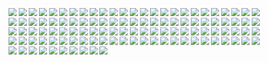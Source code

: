 ![](https://img.shields.io/badge/C++-000000?style=for-the-badge&logo=cplusplus&logoColor=white&logoSize=auto)
![](https://img.shields.io/badge/C++-000000?style=for-the-badge&logo=cplusplus&logoColor=white&logoSize=auto)
![](https://img.shields.io/badge/C++-000000?style=for-the-badge&logo=cplusplus&logoColor=white&logoSize=auto)
![](https://img.shields.io/badge/C++-000000?style=for-the-badge&logo=cplusplus&logoColor=white&logoSize=auto)
![](https://img.shields.io/badge/C++-000000?style=for-the-badge&logo=cplusplus&logoColor=white&logoSize=auto)
![](https://img.shields.io/badge/C++-000000?style=for-the-badge&logo=cplusplus&logoColor=white&logoSize=auto)
![](https://img.shields.io/badge/C++-000000?style=for-the-badge&logo=cplusplus&logoColor=white&logoSize=auto)
![](https://img.shields.io/badge/C++-000000?style=for-the-badge&logo=cplusplus&logoColor=white&logoSize=auto)
![](https://img.shields.io/badge/C++-000000?style=for-the-badge&logo=cplusplus&logoColor=white&logoSize=auto)
![](https://img.shields.io/badge/C++-000000?style=for-the-badge&logo=cplusplus&logoColor=white&logoSize=auto)
![](https://img.shields.io/badge/C++-000000?style=for-the-badge&logo=cplusplus&logoColor=white&logoSize=auto)
![](https://img.shields.io/badge/C++-000000?style=for-the-badge&logo=cplusplus&logoColor=white&logoSize=auto)
![](https://img.shields.io/badge/C++-000000?style=for-the-badge&logo=cplusplus&logoColor=white&logoSize=auto)
![](https://img.shields.io/badge/C++-000000?style=for-the-badge&logo=cplusplus&logoColor=white&logoSize=auto)
![](https://img.shields.io/badge/C++-000000?style=for-the-badge&logo=cplusplus&logoColor=white&logoSize=auto)
![](https://img.shields.io/badge/C++-000000?style=for-the-badge&logo=cplusplus&logoColor=white&logoSize=auto)
![](https://img.shields.io/badge/C++-000000?style=for-the-badge&logo=cplusplus&logoColor=white&logoSize=auto)
![](https://img.shields.io/badge/C++-000000?style=for-the-badge&logo=cplusplus&logoColor=white&logoSize=auto)
![](https://img.shields.io/badge/C++-000000?style=for-the-badge&logo=cplusplus&logoColor=white&logoSize=auto)
![](https://img.shields.io/badge/C++-000000?style=for-the-badge&logo=cplusplus&logoColor=white&logoSize=auto)
![](https://img.shields.io/badge/C++-000000?style=for-the-badge&logo=cplusplus&logoColor=white&logoSize=auto)
![](https://img.shields.io/badge/C++-000000?style=for-the-badge&logo=cplusplus&logoColor=white&logoSize=auto)
![](https://img.shields.io/badge/C++-000000?style=for-the-badge&logo=cplusplus&logoColor=white&logoSize=auto)
![](https://img.shields.io/badge/C++-000000?style=for-the-badge&logo=cplusplus&logoColor=white&logoSize=auto)
![](https://img.shields.io/badge/C++-000000?style=for-the-badge&logo=cplusplus&logoColor=white&logoSize=auto)
![](https://img.shields.io/badge/C++-000000?style=for-the-badge&logo=cplusplus&logoColor=white&logoSize=auto)
![](https://img.shields.io/badge/C++-000000?style=for-the-badge&logo=cplusplus&logoColor=white&logoSize=auto)
![](https://img.shields.io/badge/C++-000000?style=for-the-badge&logo=cplusplus&logoColor=white&logoSize=auto)
![](https://img.shields.io/badge/C++-000000?style=for-the-badge&logo=cplusplus&logoColor=white&logoSize=auto)
![](https://img.shields.io/badge/C++-000000?style=for-the-badge&logo=cplusplus&logoColor=white&logoSize=auto)
![](https://img.shields.io/badge/C++-000000?style=for-the-badge&logo=cplusplus&logoColor=white&logoSize=auto)
![](https://img.shields.io/badge/C++-000000?style=for-the-badge&logo=cplusplus&logoColor=white&logoSize=auto)
![](https://img.shields.io/badge/C++-000000?style=for-the-badge&logo=cplusplus&logoColor=white&logoSize=auto)
![](https://img.shields.io/badge/C++-000000?style=for-the-badge&logo=cplusplus&logoColor=white&logoSize=auto)
![](https://img.shields.io/badge/C++-000000?style=for-the-badge&logo=cplusplus&logoColor=white&logoSize=auto)
![](https://img.shields.io/badge/C++-000000?style=for-the-badge&logo=cplusplus&logoColor=white&logoSize=auto)
![](https://img.shields.io/badge/C++-000000?style=for-the-badge&logo=cplusplus&logoColor=white&logoSize=auto)
![](https://img.shields.io/badge/C++-000000?style=for-the-badge&logo=cplusplus&logoColor=white&logoSize=auto)
![](https://img.shields.io/badge/C++-000000?style=for-the-badge&logo=cplusplus&logoColor=white&logoSize=auto)
![](https://img.shields.io/badge/C++-000000?style=for-the-badge&logo=cplusplus&logoColor=white&logoSize=auto)
![](https://img.shields.io/badge/C++-000000?style=for-the-badge&logo=cplusplus&logoColor=white&logoSize=auto)
![](https://img.shields.io/badge/C++-000000?style=for-the-badge&logo=cplusplus&logoColor=white&logoSize=auto)
![](https://img.shields.io/badge/C++-000000?style=for-the-badge&logo=cplusplus&logoColor=white&logoSize=auto)
![](https://img.shields.io/badge/C++-000000?style=for-the-badge&logo=cplusplus&logoColor=white&logoSize=auto)
![](https://img.shields.io/badge/C++-000000?style=for-the-badge&logo=cplusplus&logoColor=white&logoSize=auto)
![](https://img.shields.io/badge/C++-000000?style=for-the-badge&logo=cplusplus&logoColor=white&logoSize=auto)
![](https://img.shields.io/badge/C++-000000?style=for-the-badge&logo=cplusplus&logoColor=white&logoSize=auto)
![](https://img.shields.io/badge/C++-000000?style=for-the-badge&logo=cplusplus&logoColor=white&logoSize=auto)
![](https://img.shields.io/badge/C++-000000?style=for-the-badge&logo=cplusplus&logoColor=white&logoSize=auto)
![](https://img.shields.io/badge/C++-000000?style=for-the-badge&logo=cplusplus&logoColor=white&logoSize=auto)
![](https://img.shields.io/badge/C++-000000?style=for-the-badge&logo=cplusplus&logoColor=white&logoSize=auto)
![](https://img.shields.io/badge/C++-000000?style=for-the-badge&logo=cplusplus&logoColor=white&logoSize=auto)
![](https://img.shields.io/badge/C++-000000?style=for-the-badge&logo=cplusplus&logoColor=white&logoSize=auto)
![](https://img.shields.io/badge/C++-000000?style=for-the-badge&logo=cplusplus&logoColor=white&logoSize=auto)
![](https://img.shields.io/badge/C++-000000?style=for-the-badge&logo=cplusplus&logoColor=white&logoSize=auto)
![](https://img.shields.io/badge/C++-000000?style=for-the-badge&logo=cplusplus&logoColor=white&logoSize=auto)
![](https://img.shields.io/badge/C++-000000?style=for-the-badge&logo=cplusplus&logoColor=white&logoSize=auto)
![](https://img.shields.io/badge/C++-000000?style=for-the-badge&logo=cplusplus&logoColor=white&logoSize=auto)
![](https://img.shields.io/badge/C++-000000?style=for-the-badge&logo=cplusplus&logoColor=white&logoSize=auto)
![](https://img.shields.io/badge/C++-000000?style=for-the-badge&logo=cplusplus&logoColor=white&logoSize=auto)
![](https://img.shields.io/badge/C++-000000?style=for-the-badge&logo=cplusplus&logoColor=white&logoSize=auto)
![](https://img.shields.io/badge/C++-000000?style=for-the-badge&logo=cplusplus&logoColor=white&logoSize=auto)
![](https://img.shields.io/badge/C++-000000?style=for-the-badge&logo=cplusplus&logoColor=white&logoSize=auto)
![](https://img.shields.io/badge/C++-000000?style=for-the-badge&logo=cplusplus&logoColor=white&logoSize=auto)
![](https://img.shields.io/badge/C++-000000?style=for-the-badge&logo=cplusplus&logoColor=white&logoSize=auto)
![](https://img.shields.io/badge/C++-000000?style=for-the-badge&logo=cplusplus&logoColor=white&logoSize=auto)
![](https://img.shields.io/badge/C++-000000?style=for-the-badge&logo=cplusplus&logoColor=white&logoSize=auto)
![](https://img.shields.io/badge/C++-000000?style=for-the-badge&logo=cplusplus&logoColor=white&logoSize=auto)
![](https://img.shields.io/badge/C++-000000?style=for-the-badge&logo=cplusplus&logoColor=white&logoSize=auto)
![](https://img.shields.io/badge/C++-000000?style=for-the-badge&logo=cplusplus&logoColor=white&logoSize=auto)
![](https://img.shields.io/badge/C++-000000?style=for-the-badge&logo=cplusplus&logoColor=white&logoSize=auto)
![](https://img.shields.io/badge/C++-000000?style=for-the-badge&logo=cplusplus&logoColor=white&logoSize=auto)
![](https://img.shields.io/badge/C++-000000?style=for-the-badge&logo=cplusplus&logoColor=white&logoSize=auto)
![](https://img.shields.io/badge/C++-000000?style=for-the-badge&logo=cplusplus&logoColor=white&logoSize=auto)
![](https://img.shields.io/badge/C++-000000?style=for-the-badge&logo=cplusplus&logoColor=white&logoSize=auto)
![](https://img.shields.io/badge/C++-000000?style=for-the-badge&logo=cplusplus&logoColor=white&logoSize=auto)
![](https://img.shields.io/badge/C++-000000?style=for-the-badge&logo=cplusplus&logoColor=white&logoSize=auto)
![](https://img.shields.io/badge/C++-000000?style=for-the-badge&logo=cplusplus&logoColor=white&logoSize=auto)
![](https://img.shields.io/badge/C++-000000?style=for-the-badge&logo=cplusplus&logoColor=white&logoSize=auto)
![](https://img.shields.io/badge/C++-000000?style=for-the-badge&logo=cplusplus&logoColor=white&logoSize=auto)
![](https://img.shields.io/badge/C++-000000?style=for-the-badge&logo=cplusplus&logoColor=white&logoSize=auto)
![](https://img.shields.io/badge/C++-000000?style=for-the-badge&logo=cplusplus&logoColor=white&logoSize=auto)
![](https://img.shields.io/badge/C++-000000?style=for-the-badge&logo=cplusplus&logoColor=white&logoSize=auto)
![](https://img.shields.io/badge/C++-000000?style=for-the-badge&logo=cplusplus&logoColor=white&logoSize=auto)
![](https://img.shields.io/badge/C++-000000?style=for-the-badge&logo=cplusplus&logoColor=white&logoSize=auto)
![](https://img.shields.io/badge/C++-000000?style=for-the-badge&logo=cplusplus&logoColor=white&logoSize=auto)
![](https://img.shields.io/badge/C++-000000?style=for-the-badge&logo=cplusplus&logoColor=white&logoSize=auto)
![](https://img.shields.io/badge/C++-000000?style=for-the-badge&logo=cplusplus&logoColor=white&logoSize=auto)
![](https://img.shields.io/badge/C++-000000?style=for-the-badge&logo=cplusplus&logoColor=white&logoSize=auto)
![](https://img.shields.io/badge/C++-000000?style=for-the-badge&logo=cplusplus&logoColor=white&logoSize=auto)
![](https://img.shields.io/badge/C++-000000?style=for-the-badge&logo=cplusplus&logoColor=white&logoSize=auto)
![](https://img.shields.io/badge/C++-000000?style=for-the-badge&logo=cplusplus&logoColor=white&logoSize=auto)
![](https://img.shields.io/badge/C++-000000?style=for-the-badge&logo=cplusplus&logoColor=white&logoSize=auto)
![](https://img.shields.io/badge/C++-000000?style=for-the-badge&logo=cplusplus&logoColor=white&logoSize=auto)
![](https://img.shields.io/badge/C++-000000?style=for-the-badge&logo=cplusplus&logoColor=white&logoSize=auto)
![](https://img.shields.io/badge/C++-000000?style=for-the-badge&logo=cplusplus&logoColor=white&logoSize=auto)
![](https://img.shields.io/badge/C++-000000?style=for-the-badge&logo=cplusplus&logoColor=white&logoSize=auto)
![](https://img.shields.io/badge/C++-000000?style=for-the-badge&logo=cplusplus&logoColor=white&logoSize=auto)
![](https://img.shields.io/badge/C++-000000?style=for-the-badge&logo=cplusplus&logoColor=white&logoSize=auto)
![](https://img.shields.io/badge/C++-000000?style=for-the-badge&logo=cplusplus&logoColor=white&logoSize=auto)
![](https://img.shields.io/badge/C++-000000?style=for-the-badge&logo=cplusplus&logoColor=white&logoSize=auto)
![](https://img.shields.io/badge/C++-000000?style=for-the-badge&logo=cplusplus&logoColor=white&logoSize=auto)
![](https://img.shields.io/badge/C++-000000?style=for-the-badge&logo=cplusplus&logoColor=white&logoSize=auto)
![](https://img.shields.io/badge/C++-000000?style=for-the-badge&logo=cplusplus&logoColor=white&logoSize=auto)
![](https://img.shields.io/badge/C++-000000?style=for-the-badge&logo=cplusplus&logoColor=white&logoSize=auto)
![](https://img.shields.io/badge/C++-000000?style=for-the-badge&logo=cplusplus&logoColor=white&logoSize=auto)
![](https://img.shields.io/badge/C++-000000?style=for-the-badge&logo=cplusplus&logoColor=white&logoSize=auto)
![](https://img.shields.io/badge/C++-000000?style=for-the-badge&logo=cplusplus&logoColor=white&logoSize=auto)
![](https://img.shields.io/badge/C++-000000?style=for-the-badge&logo=cplusplus&logoColor=white&logoSize=auto)
![](https://img.shields.io/badge/C++-000000?style=for-the-badge&logo=cplusplus&logoColor=white&logoSize=auto)
